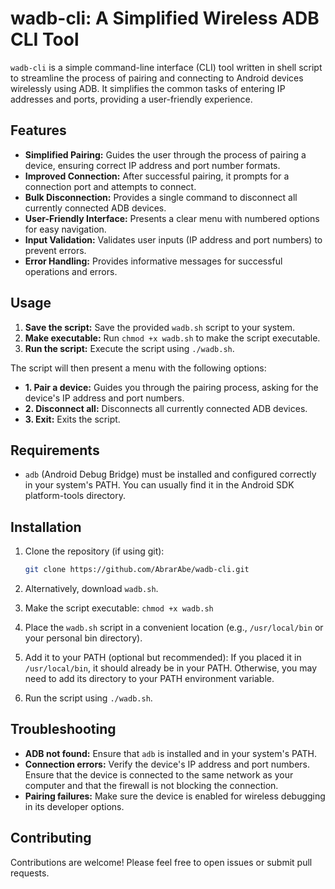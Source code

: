 # wadb-cli: A Simplified Wireless ADB CLI Tool

`wadb-cli` is a simple command-line interface (CLI) tool written in shell script to streamline the process of pairing and connecting to Android devices wirelessly using ADB.  It simplifies the common tasks of entering IP addresses and ports, providing a user-friendly experience.

## Features

* **Simplified Pairing:** Guides the user through the process of pairing a device, ensuring correct IP address and port number formats.
* **Improved Connection:**  After successful pairing, it prompts for a connection port and attempts to connect.
* **Bulk Disconnection:** Provides a single command to disconnect all currently connected ADB devices.
* **User-Friendly Interface:** Presents a clear menu with numbered options for easy navigation.
* **Input Validation:**  Validates user inputs (IP address and port numbers) to prevent errors.
* **Error Handling:**  Provides informative messages for successful operations and errors.

## Usage

1. **Save the script:** Save the provided `wadb.sh` script to your system.
2. **Make executable:**  Run `chmod +x wadb.sh` to make the script executable.
3. **Run the script:** Execute the script using `./wadb.sh`.

The script will then present a menu with the following options:

* **1. Pair a device:**  Guides you through the pairing process, asking for the device's IP address and port numbers.
* **2. Disconnect all:** Disconnects all currently connected ADB devices.
* **3. Exit:** Exits the script.

## Requirements

* `adb` (Android Debug Bridge) must be installed and configured correctly in your system's PATH.  You can usually find it in the Android SDK platform-tools directory.

## Installation

1.  Clone the repository (if using git):

    ```bash
    git clone https://github.com/AbrarAbe/wadb-cli.git
    ```
2.  Alternatively, download `wadb.sh`.
3.  Make the script executable: `chmod +x wadb.sh`
3.  Place the `wadb.sh` script in a convenient location (e.g., `/usr/local/bin` or your personal bin directory).
4.  Add it to your PATH (optional but recommended):  If you placed it in `/usr/local/bin`, it should already be in your PATH. Otherwise, you may need to add its directory to your PATH environment variable.
5.  Run the script using `./wadb.sh`.

## Troubleshooting

* **ADB not found:** Ensure that `adb` is installed and in your system's PATH.
* **Connection errors:** Verify the device's IP address and port numbers.  Ensure that the device is connected to the same network as your computer and that the firewall is not blocking the connection.
* **Pairing failures:**  Make sure the device is enabled for wireless debugging in its developer options.

## Contributing

Contributions are welcome!  Please feel free to open issues or submit pull requests.
